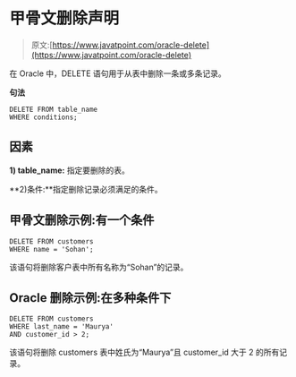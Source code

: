 # 甲骨文删除声明

> 原文:[https://www.javatpoint.com/oracle-delete](https://www.javatpoint.com/oracle-delete)

在 Oracle 中，DELETE 语句用于从表中删除一条或多条记录。

 **句法** 

```
DELETE FROM table_name
WHERE conditions; 

```

## 因素

**1) table_name:** 指定要删除的表。

**2)条件:**指定删除记录必须满足的条件。

## 甲骨文删除示例:有一个条件

```
DELETE FROM customers
WHERE name = 'Sohan';   

```

该语句将删除客户表中所有名称为“Sohan”的记录。

## Oracle 删除示例:在多种条件下

```
DELETE FROM customers
WHERE last_name = 'Maurya'
AND customer_id > 2;

```

该语句将删除 customers 表中姓氏为“Maurya”且 customer_id 大于 2 的所有记录。